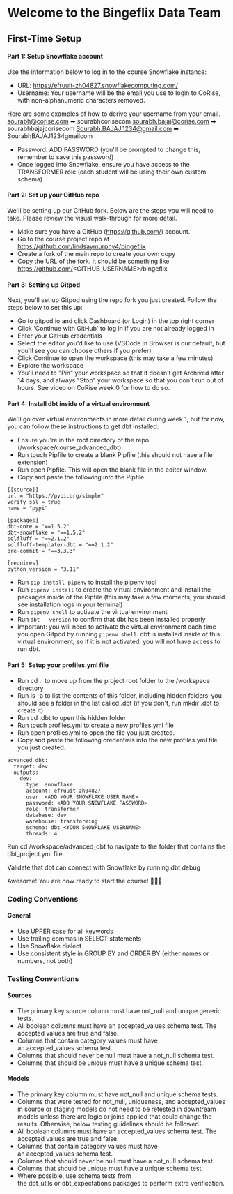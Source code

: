 # Welcome to the Bingeflix Data Team

## First-Time Setup
#### Part 1: Setup Snowflake account

Use the information below to log in to the course Snowflake instance:

- URL: https://efruuit-zh04827.snowflakecomputing.com/
- Username: Your username will be the email you use to login to CoRise, with non-alphanumeric characters removed.

Here are some examples of how to derive your username from your email.
sourabh@corise.com  ➡ sourabhcorisecom
sourabh.bajaj@corise.com ➡ sourabhbajajcorisecom
Sourabh.BAJAJ.1234@gmail.com ➡ SourabhBAJAJ1234gmailcom

- Password: ADD PASSWORD (you'll be prompted to change this, remember to save this password)
- Once logged into Snowflake, ensure you have access to the TRANSFORMER role (each student will be using their own custom schema)

#### Part 2: Set up your GitHub repo

We'll be setting up our GitHub fork. Below are the steps you will need to take. Please review the visual walk-through for more detail.

- Make sure you have a GitHub (https://github.com/) account.
- Go to the course project repo at https://github.com/lindsaymurphy4/bingeflix
- Create a fork of the main repo to create your own copy
- Copy the URL of the fork. It should be something like  https://github.com/<GITHUB_USERNAME>/bingeflix

#### Part 3: Setting up Gitpod
Next, you'll set up Gitpod using the repo fork you just created. Follow the steps below to set this up:
- Go to gitpod.io and click Dashboard (or Login) in the top right corner
- Click 'Continue with GitHub' to log in if you are not already logged in
- Enter your GitHub credentials
- Select the editor you'd like to use (VSCode in Browser is our default, but you'll see you can choose others if you prefer)
- Click Continue to open the workspace (this may take a few minutes)
- Explore the workspace
- You'll need to "Pin" your workspace so that it doesn't get Archived after 14 days, and always "Stop" your workspace so that you don't run out of hours. See video on CoRise week 0 for how to do so.

#### Part 4: Install dbt inside of a virtual environment
We'll go over virtual environments in more detail during week 1, but for now, you can follow these instructions to get dbt installed:
- Ensure you're in the root directory of the repo (/workspace/course_advanced_dbt)
- Run touch Pipfile to create a blank Pipfile (this should not have a file extension)
- Run open Pipfile. This will open the blank file in the editor window.
- Copy and paste the following into the Pipfile:

```
[[source]]
url = "https://pypi.org/simple"
verify_ssl = true
name = "pypi"

[packages]
dbt-core = "==1.5.2"
dbt-snowflake = "==1.5.2"
sqlfluff = "==2.1.2"
sqlfluff-templater-dbt = "==2.1.2"
pre-commit = "==3.3.3"

[requires]
python_version = "3.11"
```

- Run `pip install pipenv` to install the pipenv tool
- Run `pipenv install` to create the virtual environment and install the packages inside of the Pipfile (this may take a few moments, you should see installation logs in your terminal)
- Run `pipenv shell` to activate the virtual environment
- Run `dbt --version` to confirm that dbt has been installed properly
- Important: you will need to activate the virtual environment each time you open Gitpod by running `pipenv shell`. dbt is installed inside of this virtual environment, so if it is not activated, you will not have access to run dbt.

#### Part 5: Setup your profiles.yml file

- Run  cd .. to move up from the project root folder to the /workspace directory
- Run ls -a to list the contents of this folder, including hidden folders–you should see a folder in the list called .dbt (if you don't, run mkdir .dbt to create it)
- Run cd .dbt to open this hidden folder
- Run touch profiles.yml to create a new profiles.yml file
- Run open profiles.yml to open the file you just created.
- Copy and paste the following credentials into the new profiles.yml file you just created:

```
advanced_dbt:
  target: dev
  outputs:
    dev:
      type: snowflake
      account: efruuit-zh04827
      user: <ADD YOUR SNOWFLAKE USER NAME>
      password: <ADD YOUR SNOWFLAKE PASSWORD>
      role: transformer
      database: dev
      warehouse: transforming
      schema: dbt_<YOUR SNOWFLAKE USERNAME>
      threads: 4
```

Run cd /workspace/advanced_dbt to navigate to the folder that contains the dbt_project.yml file

Validate that dbt can connect with Snowflake by running dbt debug

Awesome! You are now ready to start the course! 🚀🚀🚀

### Coding Conventions
#### General
- Use UPPER case for all keywords
- Use trailing commas in SELECT statements
- Use Snowflake dialect
- Use consistent style in GROUP BY and ORDER BY (either names or numbers, not both)


### Testing Conventions
#### Sources
- The primary key source column must have not_null and unique generic tests.
- All boolean columns must have an accepted_values schema test. The accepted values are true and false.
- Columns that contain category values must have an accepted_values schema test.
- Columns that should never be null must have a not_null schema test.
- Columns that should be unique must have a unique schema test.

#### Models
- The primary key column must have not_null and unique schema tests.
- Columns that were tested for not_null, uniqueness, and accepted_values in source or staging models do not need to be     retested in downtream models unless there are logic or joins applied that could change the results. Otherwise, below testing guidelines should be followed.
- All boolean columns must have an accepted_values schema test. The accepted values are true and false.
- Columns that contain category values must have an accepted_values schema test.
- Columns that should never be null must have a not_null schema test.
- Columns that should be unique must have a unique schema test.
- Where possible, use schema tests from the dbt_utils or dbt_expectations packages to perform extra verification.

